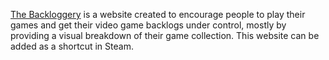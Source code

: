 [The Backloggery](https://backloggery.com/) is a website created to encourage people to play their games and get their video game backlogs under control, mostly by providing a visual breakdown of their game collection. This website can be added as a shortcut in Steam.
